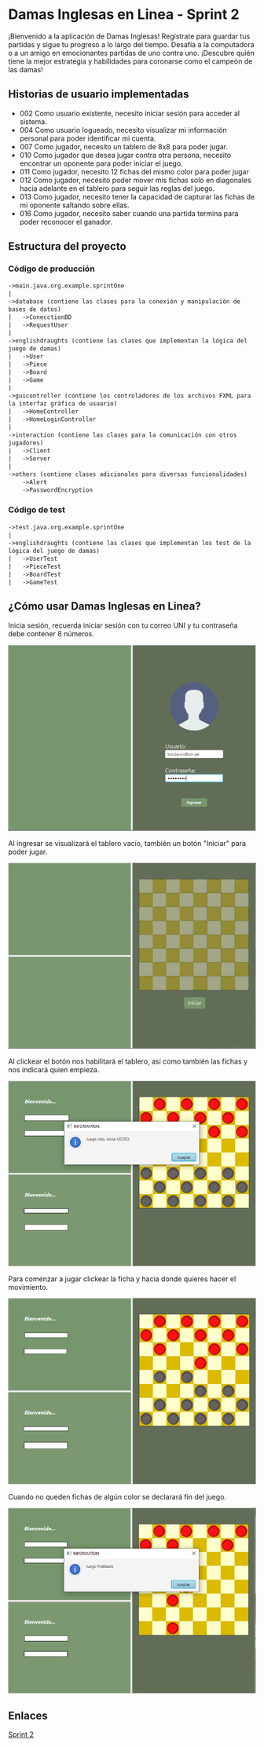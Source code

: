 # Damas Inglesas en Linea - Sprint 2

¡Bienvenido a la aplicación de Damas Inglesas! Regístrate para guardar tus partidas y sigue tu progreso a lo largo del tiempo. Desafía a la computadora o a un amigo en emocionantes partidas de uno contra uno. ¡Descubre quién tiene la mejor estrategia y habilidades para coronarse como el campeón de las damas!

## Historias de usuario implementadas

- 002 Como usuario existente, necesito iniciar sesión para acceder al sistema.
- 004 Como usuario logueado, necesito visualizar mi información personal para poder identificar mi cuenta.
- 007 Como jugador, necesito un tablero de 8x8 para poder jugar.
- 010 Como jugador que desea jugar contra otra persona, necesito encontrar un oponente para poder iniciar el juego.
- 011 Como jugador, necesito 12 fichas del mismo color para poder jugar
- 012 Como jugador, necesito poder mover mis fichas solo en diagonales hacia adelante en el tablero para seguir las reglas del juego.
- 013 Como jugador, necesito tener la capacidad de capturar las fichas de mi oponente saltando sobre ellas.
- 016 Como jugador, necesito saber cuando una partida termina para poder reconocer el ganador. 
## Estructura del proyecto

### Código de producción
    ->main.java.org.example.sprintOne
	|
	->database (contiene las clases para la conexión y manipulación de bases de datos)
	|	->ConecctionBD
    |   ->RequestUser
	|
	->englishdraughts (contiene las clases que implementan la lógica del juego de damas)
	|	->User
	|	->Piece
	|	->Board
	|	->Game
	|
    ->guicontroller (contiene los controladores de los archivos FXML para la interfaz gráfica de usuario)
	|	->HomeController
	|	->HomeLoginController
	|
	->interaction (contiene las clases para la comunicación con otros jugadores)
	|	->Client
	|	->Server
	|
	->others (contiene clases adicionales para diversas funcionalidades)
		->Alert
		->PasswordEncryption
### Código de test

    ->test.java.org.example.sprintOne
    |
	->englishdraughts (contiene las clases que implementan los test de la lógica del juego de damas)
	|	->UserTest
	|	->PieceTest
	|	->BoardTest
	|	->GameTest

## ¿Cómo usar Damas Inglesas en Linea?

Inicia sesión, recuerda iniciar sesión con tu correo UNI y tu contraseña debe contener 8 números.

![login](../img/login.PNG)

Al ingresar se visualizará el tablero vacío, también un botón "Iniciar" para poder jugar.

![home](../img/home.PNG)

Al clickear el botón nos habilitará el tablero, así como también las fichas y nos indicará quien empieza.

![init](../img/init.PNG)

Para comenzar a jugar clickear la ficha y hacia donde quieres hacer el movimiento.

![game](../img/game.PNG)

Cuando no queden fichas de algún color se declarará fin del juego.

![finish](../img/finish.PNG)

## Enlaces

[Sprint 2](https://docs.google.com/document/d/1bHAlzOnbjDAZKKcpnJ_M1PmTwqFVrzi9/edit)